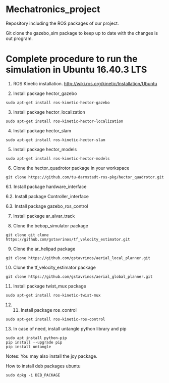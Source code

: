 # Mechatronics_project

Repository including the ROS packages of our project.

Git clone the gazebo_sim package to keep up to date with the changes is out program.


# Complete procedure to run the simulation in Ubuntu 16.40.3 LTS

1. ROS Kinetic installation.
http://wiki.ros.org/kinetic/Installation/Ubuntu 

2. Install package hector_gazebo
```
sudo apt-get install ros-kinetic-hector-gazebo
```
3. Install package hector_localization
```
sudo apt-get install ros-kinetic-hector-localization
```

4. Install package hector_slam
```
sudo apt-get install ros-kinetic-hector-slam
```

5. Install package hector_models
```
sudo apt-get install ros-kinetic-hector-models
```

6. Clone the hector_quadrotor package in your workspace
```
git clone https://github.com/tu-darmstadt-ros-pkg/hector_quadrotor.git
```

  6.1. Install package hardware_interface

  6.2. Install package Controller_interface

  6.3. Install package gazebo_ros_control

7. Install package ar_alvar_track

8. Clone the bebop_simulator package
```
git clone git clone https://github.com/gstavrinos/tf_velocity_estimator.git
```

9. Clone the ar_helipad package
```
git clone https://github.com/gstavrinos/aerial_local_planner.git
```

10. Clone the tf_velocity_estimator package
```
git clone https://github.com/gstavrinos/aerial_global_planner.git
```

11. Install package twist_mux package
```
sudo apt-get install ros-kinetic-twist-mux
```

12. 11. Install package ros_control
```
sudo apt-get install ros-kinetic-ros-control
```

13. In case of need, install untangle python library and pip
```
sudo apt install python-pip
pip install --upgrade pip
pip install untangle
```



Notes:
You may also install the joy package.

How to install deb packages ubuntu    
```
sudo dpkg -i DEB_PACKAGE
```
